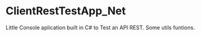 # ClientRestTestApp_Net
Little Console aplication built in C# to Test an API REST. Some utils funtions.
